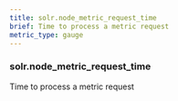 ```yaml
---
title: solr.node_metric_request_time
brief: Time to process a metric request
metric_type: gauge
---
```

### solr.node_metric_request_time

Time to process a metric request